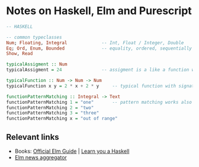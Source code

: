 # Notes on Haskell, Elm and Purescript

```haskell
-- HASKELL

-- common typeclasses
Num; Floating, Integral				-- Int, Float / Integer, Double
Eq; Ord, Enum, Bounded				-- equality, ordered, sequentially ordered (list ranges), limits
Show, Read

typicalAssigment :: Num
typicalAssigment = 24				-- assigment is a like a function without arguments

typicalFunction :: Num -> Num -> Num
typicalFunction x y = 2 * x + 2 * y		-- typical function with signature

functionPatternMatching :: Integral -> Text	
functionPatternMatching 1 = "one"		-- pattern matching works also with tuples
functionPatternMatching 2 = "two"
functionPatternMatching 3 = "three"
functionPatternMatching x = "out of range"
```

## Relevant links

- Books: [Official Elm Guide](https://guide.elm-lang.org) | [Learn you a Haskell](http://learnyouahaskell.com)
- [Elm news aggregator](https://elm-news.com/)